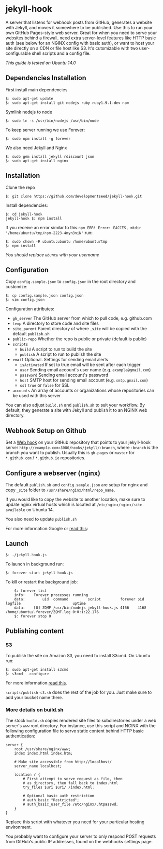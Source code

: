 # jekyll-hook

A server that listens for webhook posts from GitHub, generates a website with
Jekyll, and moves it somewhere to be published. Use this to run your own GitHub
Pages-style web server. Great for when you need to serve your websites behind a
firewall, need extra server-level features like HTTP basic auth (see below for an
NGINX config with basic auth), or want to host your site directly on a CDN or
file host like S3. It's cutomizable with two user-configurable shell scripts
and a config file.

*This guide is tested on Ubuntu 14.0*

## Dependencies Installation

First install main dependencies

    $: sudo apt-get update
    $: sudo apt-get install git nodejs ruby ruby1.9.1-dev npm

Symlink nodejs to node

    $: sudo ln -s /usr/bin/nodejs /usr/bin/node

To keep server running we use Forever:

    $: sudo npm install -g forever

We also need Jekyll and Nginx

    $: sudo gem install jekyll rdiscount json
    $: sudo apt-get install nginx

## Installation

Clone the repo

    $: git clone https://github.com/developmentseed/jekyll-hook.git

Install dependencies:

    $: cd jekyll-hook
    jekyll-hook $: npm install

If you receive an error similar to this `npm ERR! Error: EACCES, mkdir
'/home/ubuntu/tmp/npm-2223-4myn3niN'` run:

    $: sudo chown -R ubuntu:ubuntu /home/ubuntu/tmp
    $: npm install

*You should replace `ubuntu` with your username*

## Configuration

Copy `config.sample.json` to `config.json` in the root directory and customize:

    $: cp config.sample.json config.json
    $: vim config.json

Configuration attributes:

- `gh_server` The GitHub server from which to pull code, e.g. github.com
- `temp` A directory to store code and site files
- `site_parent` Parent directory of where `_site` will be copied with the default `publish.sh`
- `public-repo` Whether the repo is public or private (default is public)
- `scripts`
    - `build` A script to run to build the site
    - `publish` A script to run to publish the site
- `email` Optional. Settings for sending email alerts
    - `isActivated` If set to true email will be sent after each trigger
    - `user` Sending email account's user name (e.g. `example@gmail.com`)
    - `password` Sending email account's password
    - `host` SMTP host for sending email account (e.g. `smtp.gmail.com`)
    - `ssl` `true` or `false` for SSL
- `accounts` An array of accounts or organizations whose repositories can be used
with this server

You can also adjust `build.sh` and `publish.sh` to suit your workflow. By default,
they generate a site with Jekyll and publish it to an NGINX web directory.

## Webhook Setup on Github

Set a [Web hook](https://developer.github.com/webhooks/) on your GitHub repository
that points to your jekyll-hook server `http://example.com:8080/hooks/jekyll/:branch`, where `:branch` is the branch you want to publish. Usually this is `gh-pages` or `master` for `*.github.com` / `*.github.io` repositories.

## Configure a webserver (nginx)

The default `publish.sh` and `config.sample.json` are setup for nginx and copy `_site` folder to `/usr/share/nginx/html/repo_name`.

If you would like to copy the website to another location, make sure to update
nginx virtual hosts which is located at `/etc/nginx/nginx/site-available` on Ubuntu 14.

You also need to update `publish.sh`

For more information Google or [read this](https://www.digitalocean.com/community/tutorials/how-to-configure-the-nginx-web-server-on-a-virtual-private-server):

## Launch

    $: ./jekyll-hook.js

To launch in background run:

    $: forever start jekyll-hook.js

To kill or restart the background job:

```
    $: forever list
    info:    Forever processes running
    data:        uid  command         script         forever pid  logfile                        uptime
    data:    [0] ZQMF /usr/bin/nodejs jekyll-hook.js 4166    4168 /home/ubuntu/.forever/ZQMF.log 0:0:1:22.176
    $: forever stop 0
```

## Publishing content

### S3

To publish the site on Amazon S3, you need to install S3cmd. On Ubuntu run:

    $: sudo apt-get install s3cmd
    $: s3cmd --configure

For more information [read this](http://xmodulo.com/2013/06/how-to-access-amazon-s3-cloud-storage-from-command-line-in-linux.html).

`scripts/publish-s3.sh` does the rest of the job for you. Just make sure to add your bucket name there.

### More details on build.sh

The stock `build.sh` copies rendered site files to subdirectories under a web server's `www` root directory. For instance, use this script and NGINX with the following configuration file to serve static content behind HTTP basic authentication:

```
server {
    root /usr/share/nginx/www;
    index index.html index.htm;

    # Make site accessible from http://localhost/
    server_name localhost;

    location / {
        # First attempt to serve request as file, then
        # as directory, then fall back to index.html
        try_files $uri $uri/ /index.html;

        # Optional basic auth restriction
        # auth_basic "Restricted";
        # auth_basic_user_file /etc/nginx/.htpasswd;
    }
}
```

Replace this script with whatever you need for your particular hosting environment.

You probably want to configure your server to only respond POST requests from GitHub's
public IP addresses, found on the webhooks settings page.
